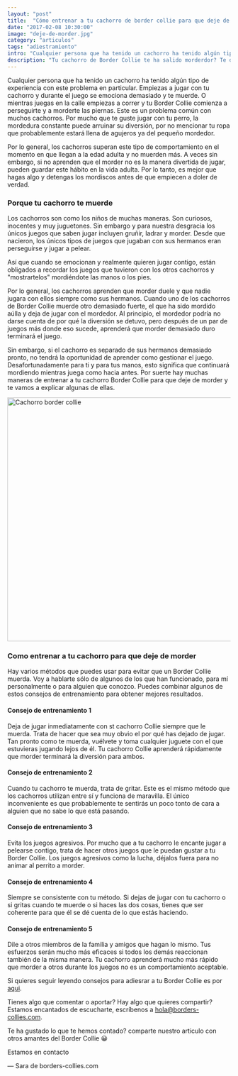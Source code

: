 ```yaml
---
layout: "post"
title:  "Cómo entrenar a tu cachorro de border collie para que deje de morder"
date: "2017-02-08 10:30:00"
image: "deje-de-morder.jpg"
category: "articulos"
tags: "adiestramiento"
intro: "Cualquier persona que ha tenido un cachorro ha tenido algún tipo de experiencia con este problema en particular. Empiezas a jugar con tu cachorro y durante el juego se emociona demasiado y te muerde."
description: "Tu cachorro de Border Collie te ha salido morderdor? Te damos los mejores consejos para acabar con ese comportamiento y que puedas disfrutar jugando con tu perro."
---
```


Cualquier persona que ha tenido un cachorro ha tenido algún tipo de experiencia con este problema en particular. Empiezas a jugar con tu cachorro y durante el juego se emociona demasiado y te muerde. O mientras juegas en la calle empiezas a correr y tu Border Collie comienza a perseguirte y a morderte las piernas.
Este es un problema común con muchos cachorros. Por mucho que te guste jugar con tu perro, la mordedura constante puede arruinar su diversión, por no mencionar tu ropa que probablemente estará llena de agujeros ya del pequeño mordedor.

Por lo general, los cachorros superan este tipo de comportamiento en el momento en que llegan a la edad adulta y no muerden más. A veces sin embargo, si no aprenden que el morder no es la manera divertida de jugar, pueden guardar este hábito en la vida adulta. Por lo tanto, es mejor que hagas algo y detengas los mordiscos antes de que empiecen a doler de verdad.

<h3>Porque tu cachorro te muerde</h3>

Los cachorros son como los niños de muchas maneras. Son curiosos, inocentes y muy juguetones. Sin embargo y para nuestra desgracia los únicos juegos que saben jugar incluyen gruñir, ladrar y morder. Desde que nacieron, los únicos tipos de juegos que jugaban con sus hermanos eran perseguirse y jugar a pelear.

Así que cuando se emocionan y realmente quieren jugar contigo, están obligados a recordar los juegos que tuvieron con los otros cachorros y "mostrartelos" mordiéndote las manos o los pies.

Por lo general, los cachorros aprenden que morder duele y que nadie jugara con ellos siempre como sus hermanos. Cuando uno de los cachorros de Border Collie muerde otro demasiado fuerte, el que ha sido mordido aúlla y deja de jugar con el mordedor. Al principio, el mordedor podría no darse cuenta de por qué la diversión se detuvo, pero después de un par de juegos más donde eso sucede, aprenderá que morder demasiado duro terminará el juego.

Sin embargo, si el cachorro es separado de sus hermanos demasiado pronto, no tendrá la oportunidad de aprender como gestionar el juego. Desafortunadamente para ti y para tus manos, esto significa que continuará mordiendo mientras juega como hacia antes.
Por suerte hay muchas maneras de entrenar a tu cachorro Border Collie para que deje de morder y te vamos a explicar algunas de ellas.

<div class="text-center">
  <img src= "{{site.url}}/assets/img/articulos/border-collie-deje-de-morder.jpg" width="550" height="auto" alt="Cachorro border collie">
</div>

<h3>Como entrenar a tu cachorro para que deje de morder</h3>

Hay varios métodos que puedes usar para evitar que un Border Collie muerda. Voy a hablarte sólo de algunos de los que han funcionado, para mí personalmente o para alguien que conozco. Puedes combinar algunos de estos consejos de entrenamiento para obtener mejores resultados.

<h4>Consejo de entrenamiento 1</h4>

Deja de jugar inmediatamente con st cachorro Collie siempre que le muerda. Trata de hacer que sea muy obvio el por qué has dejado de jugar. Tan pronto como te muerda, vuélvete y toma cualquier juguete con el que estuvieras jugando lejos de él. Tu cachorro Collie aprenderá rápidamente que morder terminará la diversión para ambos.

<h4>Consejo de entrenamiento 2</h4>

Cuando tu cachorro te muerda, trata de gritar. Este es el mismo método que los cachorros utilizan entre sí y funciona de maravilla. El único inconveniente es que probablemente te sentirás un poco tonto de cara a alguien que no sabe lo que está pasando.

<h4>Consejo de entrenamiento 3</h4>

Evita los juegos agresivos. Por mucho que a tu cachorro le encante jugar a pelearse contigo, trata de hacer otros juegos que le puedan gustar a tu Border Collie. Los juegos agresivos como la lucha, déjalos fuera para no animar al perrito a morder.

<h4>Consejo de entrenamiento 4</h4>

Siempre se consistente con tu método. Si dejas de jugar con tu cachorro o si gritas cuando te muerde o si haces las dos cosas, tienes que ser coherente para que él se dé cuenta de lo que estás haciendo.

<h4>Consejo de entrenamiento 5</h4>

Dile a otros miembros de la familia y amigos que hagan lo mismo. Tus esfuerzos serán mucho más eficaces si todos los demás reaccionan también de la misma manera. Tu cachorro aprenderá mucho más rápido que morder a otros durante los juegos no es un comportamiento aceptable.

Si quieres seguir leyendo consejos para adiesrar a tu Border Collie es por<a href="{{ site.url }}/border-collie-adiestramiento/"> aqui</a>.

Tienes algo que comentar o aportar? Hay algo que quieres compartir? Estamos encantados de escucharte, escríbenos a hola@borders-collies.com.

Te ha gustado lo que te hemos contado? comparte nuestro articulo con otros amantes del Border Collie 😀

Estamos en contacto

— Sara de borders-collies.com
